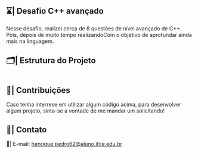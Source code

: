 ## ⌛| Desafio C++ avançado

  Nesse desafio, realizei cerca de 8 questões de nível avançado de C++. Pois, depois de muito tempo realizandoCom o objetivo de aprofundar ainda mais na linguagem.
  

## 🗂️| Estrutura do Projeto 

```

```

## 👥| Contribuições

Caso tenha interrese em utilizar algum código acima, para desenvolver algum projeto, sinta-se a vontade de me mandar um solicitando!
 
## 📧| Contato

   📩| E-mail: henrique.pedro62@aluno.ifce.edu.br
